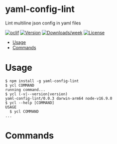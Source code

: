 yaml-config-lint
================

Lint multiline json config in yaml files

[![oclif](https://img.shields.io/badge/cli-oclif-brightgreen.svg)](https://oclif.io)
[![Version](https://img.shields.io/npm/v/yaml-config-lint.svg)](https://npmjs.org/package/yaml-config-lint)
[![Downloads/week](https://img.shields.io/npm/dw/yaml-config-lint.svg)](https://npmjs.org/package/yaml-config-lint)
[![License](https://img.shields.io/npm/l/yaml-config-lint.svg)](https://github.com/junaidrahim/yaml-config-lint/blob/master/package.json)

<!-- toc -->
* [Usage](#usage)
* [Commands](#commands)
<!-- tocstop -->
# Usage
<!-- usage -->
```sh-session
$ npm install -g yaml-config-lint
$ ycl COMMAND
running command...
$ ycl (-v|--version|version)
yaml-config-lint/0.0.3 darwin-arm64 node-v16.9.0
$ ycl --help [COMMAND]
USAGE
  $ ycl COMMAND
...
```
<!-- usagestop -->
# Commands
<!-- commands -->

<!-- commandsstop -->
